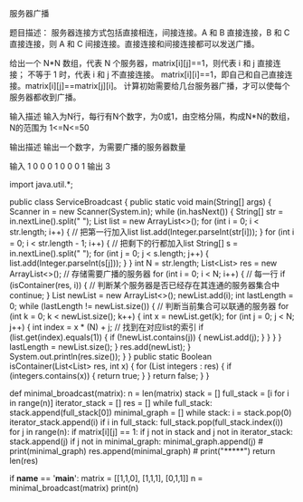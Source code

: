  服务器广播
 
题目描述：
服务器连接方式包括直接相连，间接连接。A 和 B 直接连接，B 和 C 直接连接，则 A 和 C 间接连接。直接连接和间接连接都可以发送广播。

给出一个 N*N 数组，代表 N 个服务器，matrix[i][j]==1，则代表 i 和 j 直接连接；
不等于 1 时，代表 i 和 j 不直接连接。
matrix[i][i]==1，即自己和自己直接连接。matrix[i][j]==matrix[j][i]。
计算初始需要给几台服务器广播，才可以使每个服务器都收到广播。

输入描述
输入为N行，每行有N个数字，为0或1，由空格分隔，构成N*N的数组，N的范围为 1<=N<=50

输出描述
输出一个数字，为需要广播的服务器数量

输入
1 0 0
0 1 0
0 0 1 
输出
3
 
import java.util.*;

public class ServiceBroadcast {
    public static void main(String[] args) {
        Scanner in = new Scanner(System.in);
        while (in.hasNext()) {
            String[] str = in.nextLine().split(" ");
            List<Integer> list = new ArrayList<>();
            for (int i = 0; i < str.length; i++) {  // 把第一行加入list
                list.add(Integer.parseInt(str[i]));
            }
            for (int i = 0; i < str.length - 1; i++) {  // 把剩下的行都加入list
                String[] s = in.nextLine().split(" ");
                for (int j = 0; j < s.length; j++) {
                    list.add(Integer.parseInt(s[j]));
                }
            }
            int N = str.length;
            List<List<Integer>> res = new ArrayList<>(); // 存储需要广播的服务器
            for (int i = 0; i < N; i++) {  // 每一行
                if (isContainer(res, i)) {  // 判断某个服务器是否已经存在其连通的服务器集合中
                    continue;
                }
                List<Integer> newList = new ArrayList<>();
                newList.add(i);
                int lastLength = 0;
                while (lastLength != newList.size()) { // 判断当前集合可以联通的服务器
                    for (int k = 0; k < newList.size(); k++) {
                        int x = newList.get(k);
                        for (int j = 0; j < N; j++) {
                            int index = x * (N) + j;  // 找到在对应list的索引
                            if (list.get(index).equals(1)) {
                                if (!newList.contains(j)) {
                                    newList.add(j);
                                }
                            }
                        }
                    }
                    lastLength = newList.size();
                }
                res.add(newList);
            }
            System.out.println(res.size());
        }
    }
    public static Boolean isContainer(List<List<Integer>> res, int x) {
        for (List<Integer> integers : res) {
            if (integers.contains(x)) {
                return true;
            }
        }
        return false;
    }
}
 
 
 
def minimal_broadcast(matrix):
    n = len(matrix)
    stack = []
    full_stack = [i for i in range(n)]
    iterator_stack = []
    res = []
    while full_stack:
        stack.append(full_stack[0])
        minimal_graph = []
        while stack:
            i = stack.pop(0)
            iterator_stack.append(i)
            if i in full_stack:
                full_stack.pop(full_stack.index(i))
            for j in range(n):
                if matrix[i][j] == 1:
                    if j not in stack and j not in iterator_stack:
                        stack.append(j)
                    if j not in minimal_graph:
                        minimal_graph.append(j)
                # print(minimal_graph)
        res.append(minimal_graph)
        # print("*****")
    return len(res)
 
if __name__ == '__main__':
    matrix = [[1,1,0], [1,1,1], [0,1,1]]
    n = minimal_broadcast(matrix)
    print(n) 
 
 
 
